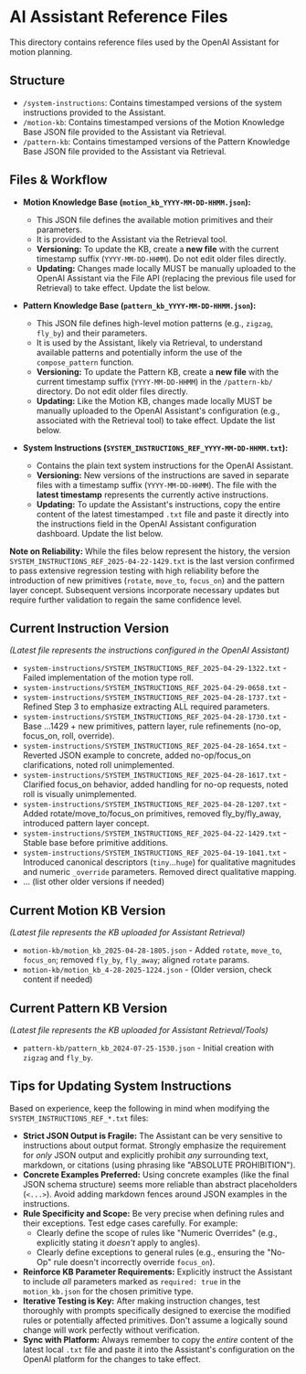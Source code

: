 # AI Assistant Reference Files

This directory contains reference files used by the OpenAI Assistant for motion planning.

## Structure

-   `/system-instructions`: Contains timestamped versions of the system instructions provided to the Assistant.
-   `/motion-kb`: Contains timestamped versions of the Motion Knowledge Base JSON file provided to the Assistant via Retrieval.
-   `/pattern-kb`: Contains timestamped versions of the Pattern Knowledge Base JSON file provided to the Assistant via Retrieval.

## Files & Workflow

*   **Motion Knowledge Base (`motion_kb_YYYY-MM-DD-HHMM.json`):** 
    *   This JSON file defines the available motion primitives and their parameters.
    *   It is provided to the Assistant via the Retrieval tool.
    *   **Versioning:** To update the KB, create a **new file** with the current timestamp suffix (`YYYY-MM-DD-HHMM`). Do not edit older files directly.
    *   **Updating:** Changes made locally MUST be manually uploaded to the OpenAI Assistant via the File API (replacing the previous file used for Retrieval) to take effect. Update the list below.

*   **Pattern Knowledge Base (`pattern_kb_YYYY-MM-DD-HHMM.json`):**
    *   This JSON file defines high-level motion patterns (e.g., `zigzag`, `fly_by`) and their parameters.
    *   It is used by the Assistant, likely via Retrieval, to understand available patterns and potentially inform the use of the `compose_pattern` function.
    *   **Versioning:** To update the Pattern KB, create a **new file** with the current timestamp suffix (`YYYY-MM-DD-HHMM`) in the `/pattern-kb/` directory. Do not edit older files directly.
    *   **Updating:** Like the Motion KB, changes made locally MUST be manually uploaded to the OpenAI Assistant's configuration (e.g., associated with the Retrieval tool) to take effect. Update the list below.

*   **System Instructions (`SYSTEM_INSTRUCTIONS_REF_YYYY-MM-DD-HHMM.txt`):** 
    *   Contains the plain text system instructions for the OpenAI Assistant.
    *   **Versioning:** New versions of the instructions are saved in separate files with a timestamp suffix (`YYYY-MM-DD-HHMM`). The file with the **latest timestamp** represents the currently active instructions.
    *   **Updating:** To update the Assistant's instructions, copy the entire content of the latest timestamped `.txt` file and paste it directly into the instructions field in the OpenAI Assistant configuration dashboard. Update the list below.

**Note on Reliability:** While the files below represent the history, the version `SYSTEM_INSTRUCTIONS_REF_2025-04-22-1429.txt` is the last version confirmed to pass extensive regression testing with high reliability before the introduction of new primitives (`rotate`, `move_to`, `focus_on`) and the pattern layer concept. Subsequent versions incorporate necessary updates but require further validation to regain the same confidence level.

## Current Instruction Version
*(Latest file represents the instructions configured in the OpenAI Assistant)*

*   `system-instructions/SYSTEM_INSTRUCTIONS_REF_2025-04-29-1322.txt` - Failed implementation of the motion type roll.
*   `system-instructions/SYSTEM_INSTRUCTIONS_REF_2025-04-29-0658.txt` - 
*   `system-instructions/SYSTEM_INSTRUCTIONS_REF_2025-04-28-1737.txt` - Refined Step 3 to emphasize extracting ALL required parameters.
*   `system-instructions/SYSTEM_INSTRUCTIONS_REF_2025-04-28-1730.txt` - Base ...1429 + new primitives, pattern layer, rule refinements (no-op, focus_on, roll, override).
*   `system-instructions/SYSTEM_INSTRUCTIONS_REF_2025-04-28-1654.txt` - Reverted JSON example to concrete, added no-op/focus_on clarifications, noted roll unimplemented.
*   `system-instructions/SYSTEM_INSTRUCTIONS_REF_2025-04-28-1617.txt` - Clarified focus_on behavior, added handling for no-op requests, noted roll is visually unimplemented.
*   `system-instructions/SYSTEM_INSTRUCTIONS_REF_2025-04-28-1207.txt` - Added rotate/move_to/focus_on primitives, removed fly_by/fly_away, introduced pattern layer concept.
*   `system-instructions/SYSTEM_INSTRUCTIONS_REF_2025-04-22-1429.txt` - Stable base before primitive additions.
*   `system-instructions/SYSTEM_INSTRUCTIONS_REF_2025-04-19-1041.txt` - Introduced canonical descriptors (`tiny`...`huge`) for qualitative magnitudes and numeric `_override` parameters. Removed direct qualitative mapping.
*   ... (list other older versions if needed)

## Current Motion KB Version
*(Latest file represents the KB uploaded for Assistant Retrieval)*

*   `motion-kb/motion_kb_2025-04-28-1805.json` - Added `rotate`, `move_to`, `focus_on`; removed `fly_by`, `fly_away`; aligned `rotate` params.
*   `motion-kb/motion_kb_4-28-2025-1224.json` - (Older version, check content if needed)

## Current Pattern KB Version
*(Latest file represents the KB uploaded for Assistant Retrieval/Tools)*

*   `pattern-kb/pattern_kb_2024-07-25-1530.json` - Initial creation with `zigzag` and `fly_by`.

## Tips for Updating System Instructions

Based on experience, keep the following in mind when modifying the `SYSTEM_INSTRUCTIONS_REF_*.txt` files:

*   **Strict JSON Output is Fragile:** The Assistant can be very sensitive to instructions about output format. Strongly emphasize the requirement for *only* JSON output and explicitly prohibit *any* surrounding text, markdown, or citations (using phrasing like "ABSOLUTE PROHIBITION").
*   **Concrete Examples Preferred:** Using concrete examples (like the final JSON schema structure) seems more reliable than abstract placeholders (`<...>`). Avoid adding markdown fences around JSON examples in the instructions.
*   **Rule Specificity and Scope:** Be very precise when defining rules and their exceptions. Test edge cases carefully. For example:
    *   Clearly define the scope of rules like "Numeric Overrides" (e.g., explicitly stating it *doesn't* apply to angles).
    *   Clearly define exceptions to general rules (e.g., ensuring the "No-Op" rule doesn't incorrectly override `focus_on`).
*   **Reinforce KB Parameter Requirements:** Explicitly instruct the Assistant to include *all* parameters marked as `required: true` in the `motion_kb.json` for the chosen primitive type.
*   **Iterative Testing is Key:** After making instruction changes, test thoroughly with prompts specifically designed to exercise the modified rules or potentially affected primitives. Don't assume a logically sound change will work perfectly without verification.
*   **Sync with Platform:** Always remember to copy the *entire* content of the latest local `.txt` file and paste it into the Assistant's configuration on the OpenAI platform for the changes to take effect.